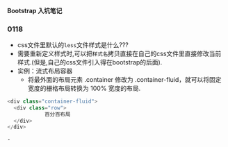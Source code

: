 #### Bootstrap 入坑笔记

### 0118
  + css文件里默认的`less`文件样式是什么???
  + 需要重新定义样式时,可以把`样式名`拷贝直接在自己的css文件里直接修改当前样式.(但是,自己的css文件引入得在bootstrap的后面).
  + 实例：流式布局容器
    - 将最外面的布局元素 .container 修改为 .container-fluid，就可以将固定宽度的栅格布局转换为 100% 宽度的布局.
```javascript
<div class="container-fluid">
  <div class="row">
            百分百布局
  </div>
</div>
```
    - 